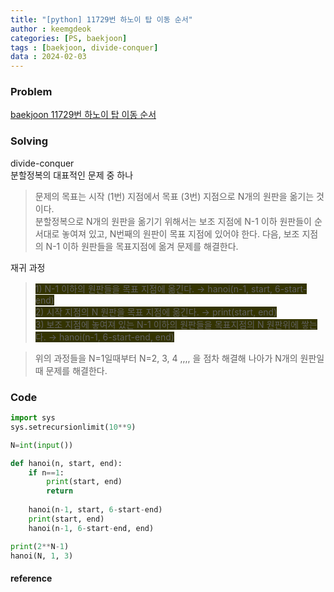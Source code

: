 ```yaml
---
title: "[python] 11729번 하노이 탑 이동 순서"
author : keemgdeok
categories: [PS, baekjoon]
tags : [baekjoon, divide-conquer]
data : 2024-02-03
---
```



### Problem
[baekjoon 11729번 하노이 탑 이동 순서](https://www.acmicpc.net/problem/11729)

  

### Solving  
divide-conquer  
분할정복의 대표적인 문제 중 하나  

> 문제의 목표는 시작 (1번) 지점에서 목표 (3번) 지점으로 N개의 원판을 옮기는 것이다.  
> 분할정복으로 N개의 원판을 옮기기 위해서는 보조 지점에 N-1 이하 원판들이 순서대로 놓여져 있고, N번째의 원판이 목표 지점에 있어야 한다. 다음, 보조 지점의 N-1 이하 원판들을 목표지점에 옮겨 문제를 해결한다.

재귀 과정  
> <span style="background-color:#333300"> 1\) N-1 이하의 원판들을 목표 지점에 옮긴다. → hanoi(n-1, start, 6-start-end) </span>  
> <span style="background-color:#333300"> 2\) 시작 지점의 N 원판을 목표 지점에 옮긴다. → print(start, end) </span>  
> <span style="background-color:#333300"> 3\) 보조 지점에 놓여져 있는 N-1 이하의 원판들을 목표지점의 N 원판위에 쌓는다. → hanoi(n-1, 6-start-end, end) </span>  

> 위의 과정들을 N=1일때부터 N=2, 3, 4 ,,,, 을 점차 해결해 나아가 N개의 원판일때 문제를 해결한다.



### Code
```py
import sys
sys.setrecursionlimit(10**9)

N=int(input())

def hanoi(n, start, end):
    if n==1:
        print(start, end)
        return
    
    hanoi(n-1, start, 6-start-end)
    print(start, end)
    hanoi(n-1, 6-start-end, end)

print(2**N-1)
hanoi(N, 1, 3)
```


#### reference
